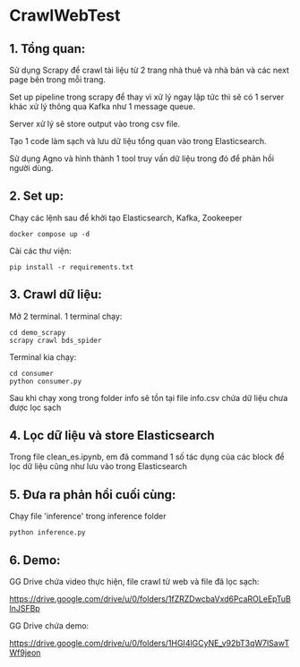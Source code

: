 # CrawlWebTest

## 1. Tổng quan:
Sử dụng Scrapy để crawl tài liệu từ 2 trang nhà thuê và nhà bán và các next page bên trong mỗi trang.

Set up pipeline trong scrapy để thay vì xử lý ngay lập tức thì sẽ có 1 server khác xử lý thông qua Kafka như 1 message queue.

Server xử lý sẽ store output vào trong csv file.

Tạo 1 code làm sạch và lưu dữ liệu tổng quan vào trong Elasticsearch.

Sử dụng Agno và hình thành 1 tool truy vấn dữ liệu trong đó để phản hồi người dùng.



## 2. Set up:

Chạy các lệnh sau để khởi tạo Elasticsearch, Kafka, Zookeeper
```
docker compose up -d 
```

Cài các thư viện:
```
pip install -r requirements.txt
```

## 3. Crawl dữ liệu:

Mở 2 terminal. 1 terminal chạy:

```
cd demo_scrapy
scrapy crawl bds_spider
```

Terminal kia chạy:
```
cd consumer
python consumer.py
```
Sau khi chạy xong trong folder info sẽ tồn tại file info.csv chứa dữ liệu chưa được lọc sạch

## 4. Lọc dữ liệu và store Elasticsearch

Trong file clean_es.ipynb, em đã command 1 số tác dụng của các block để lọc dữ liệu cũng như lưu vào trong Elasticsearch

## 5. Đưa ra phản hồi cuối cùng:

Chạy file 'inference' trong inference folder
```
python inference.py
```
## 6. Demo:

GG Drive chứa video thực hiện, file crawl từ web và file đã lọc sạch:

https://drive.google.com/drive/u/0/folders/1fZRZDwcbaVxd6PcaROLeEpTuBlnJSFBp

GG Drive chứa demo:

https://drive.google.com/drive/u/0/folders/1HGI4lGCyNE_v92bT3qW7lSawTWf9jeon